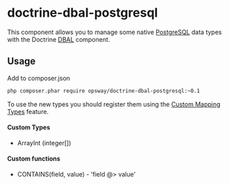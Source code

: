 doctrine-dbal-postgresql
=========================

This component allows you to manage some native [PostgreSQL](http://www.postgresql.org)
data types with the Doctrine [DBAL](http://www.doctrine-project.org/projects/dbal.html) component.

Usage
-----

Add to composer.json
```bash
php composer.phar require opsway/doctrine-dbal-postgresql:~0.1
```
To use the new types you should register them using the [Custom Mapping Types](https://doctrine-dbal.readthedocs.org/en/latest/reference/types.html#custom-mapping-types) feature.


#### Custom Types

* ArrayInt (integer[])

#### Custom functions

* CONTAINS(field, value) - 'field @> value' 